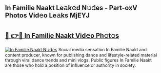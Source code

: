 ## In Familie Naakt Le𝚊k𝚎d N𝚞𝚍es - Part-oxV Photos Vid𝚎o Le𝚊ks MjEYJ

# <h2><a href="http://fb4qi4l.evod.top/?m=In+Familie+Naakt">🔗 👉🔴 In Familie Naakt Vid𝚎o Ph𝚘t𝚘s</a></h2>

[![In Familie Naakt N𝚞d𝚎s](https://i.imgur.com/8V9OHl7.gif)](http://fb4qi4l.evod.top/?m=In+Familie+Naakt)
Social media sensation In Familie Naakt and content producer, known for publishing dance and lifestyle-related material through viral dance trends and mini vlogs. Public figures In Familie Naakt are those who hold a position of influence or authority in society. 
